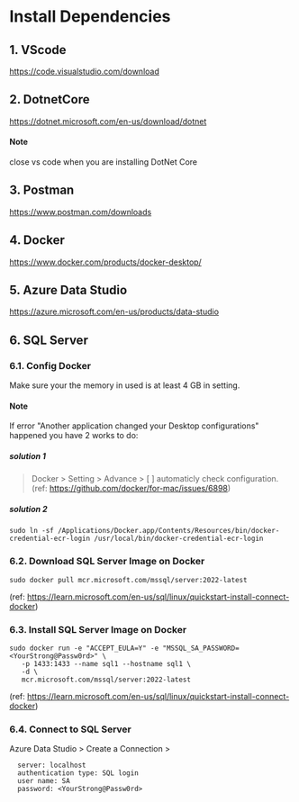 # Install Dependencies
## 1. VScode
https://code.visualstudio.com/download
## 2. DotnetCore
https://dotnet.microsoft.com/en-us/download/dotnet
#### Note
close vs code when you are installing DotNet Core
## 3. Postman
https://www.postman.com/downloads
## 4. Docker
https://www.docker.com/products/docker-desktop/
## 5. Azure Data Studio 
https://azure.microsoft.com/en-us/products/data-studio
## 6. SQL Server
### 6.1. Config Docker
Make sure your the memory in used is at least 4 GB in setting.
#### Note
If error "Another application changed your Desktop configurations" happened you have 2 works to do:
##### solution 1
> Docker > Setting > Advance > [ ] automaticly check configuration.
(ref: https://github.com/docker/for-mac/issues/6898)
##### solution 2
```
sudo ln -sf /Applications/Docker.app/Contents/Resources/bin/docker-credential-ecr-login /usr/local/bin/docker-credential-ecr-login
```
### 6.2. Download SQL Server Image on Docker
```
sudo docker pull mcr.microsoft.com/mssql/server:2022-latest
```
(ref: https://learn.microsoft.com/en-us/sql/linux/quickstart-install-connect-docker)
### 6.3. Install SQL Server Image on Docker
```
sudo docker run -e "ACCEPT_EULA=Y" -e "MSSQL_SA_PASSWORD=<YourStrong@Passw0rd>" \
   -p 1433:1433 --name sql1 --hostname sql1 \
   -d \
   mcr.microsoft.com/mssql/server:2022-latest
```
(ref: https://learn.microsoft.com/en-us/sql/linux/quickstart-install-connect-docker)
### 6.4. Connect to SQL Server
Azure Data Studio > Create a Connection >
```
  server: localhost
  authentication type: SQL login
  user name: SA
  password: <YourStrong@Passw0rd>
```

